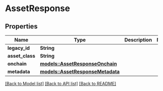 # AssetResponse

## Properties

Name | Type | Description | Notes
------------ | ------------- | ------------- | -------------
**legacy_id** | **String** |  | 
**asset_class** | **String** |  | 
**onchain** | [**models::AssetResponseOnchain**](AssetResponse_onchain.md) |  | 
**metadata** | [**models::AssetResponseMetadata**](AssetResponse_metadata.md) |  | 

[[Back to Model list]](../README.md#documentation-for-models) [[Back to API list]](../README.md#documentation-for-api-endpoints) [[Back to README]](../README.md)



